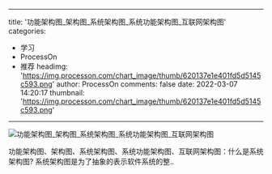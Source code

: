 
---
title: '功能架构图_架构图_系统架构图_系统功能架构图_互联网架构图'
categories: 
 - 学习
 - ProcessOn
 - 推荐
headimg: 'https://img.processon.com/chart_image/thumb/620137e1e401fd5d5145c593.png'
author: ProcessOn
comments: false
date: 2022-03-07 14:20:17
thumbnail: 'https://img.processon.com/chart_image/thumb/620137e1e401fd5d5145c593.png'
---

<div>   
<img class="thumb" alt="功能架构图_架构图_系统架构图_系统功能架构图_互联网架构图" src="https://img.processon.com/chart_image/thumb/620137e1e401fd5d5145c593.png" referrerpolicy="no-referrer">
<p>功能架构图、架构图、系统架构图、系统功能架构图、互联网架构图：什么是系统架构图? 系统架构图是为了抽象的表示软件系统的整..</p>  
</div>
            